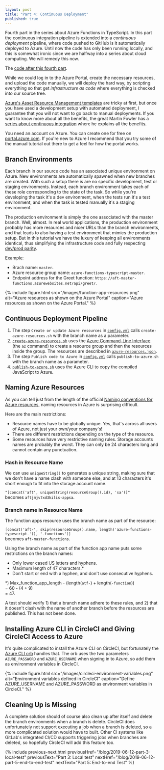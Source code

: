 ```yaml
---
layout: post
title: "Part 4: Continuous Deployment"
published: true
---
```


Fourth part in the series about Azure Functions in TypeScript. In this part the continuous integration pipeline is extended into a _continuous deployment_ pipeline, where code pushed to GitHub is it automatically deployed to Azure. Until now the code has only been running locally, and this is somewhat ironic since we are halfway into a series about cloud computing. We will remedy this now.

The [code after this fourth part](https://github.com/janaagaard75/azure-functions-typescript/tree/part4).

While we could log in to the Azure Portal, create the necessary resources, and upload the code manually, we will deploy the hard way, by scripting everything so that get _infrastructure as code_ where everything is checked into our source tree.

[Azure's Asset Resource Management templates](https://docs.microsoft.com/en-us/azure/azure-resource-manager/) are tricky at first, but once you have used a development setup with automated deployment, I guarantee that you will not want to go back to manual deployments. If you want to know more about all the benefits, the great Martin Fowler has a [series about continuous integration](https://martinfowler.com/articles/continuousIntegration.html) where he explains all the benefits.

You need an account on Azure. You can create one for free on [portal.azure.com](https://portal.azure.com/). If you're new to Azure I recommend that you try some of the manual tutorial out there to get a feel for how the portal works.

## Branch Environments

Each branch in our source code has an associated unique environment on Azure. New environments are automatically spawned when new branches are created. With such a setup there is are no specific development, test or staging environments. Instead, each branch environment takes each of these role corresponding to the state of the task. So while you're developing the task it's a dev environment, when the tests run it's a test environment, and when the task is tested manually it's a staging environment.

The production environment is simply the one associated with the master branch. Well, almost. In real world applications, the production environment probably has more resources and nicer URLs than the branch environments, and that leads to also having a test environment that mimics the production setup. But in this tutorial we have the luxury of keeping all environments identical, thus simplifying the infrastructure code and fully respecting [dev/prod parity](https://12factor.net/dev-prod-parity).

Example:

- Brach name: `master`.
- Azure resource group name: `azure-functions-typescript-master`.
- Endpoint address for the Greet function: `https://aft-master-functions.azurewebsites.net/api/greet/`.

{% include figure.html
  src="/images/function-app-resources.png"
  alt="Azure resources as shown on the Azure Portal"
  caption="Azure resources as shown on the Azure Portal."
%}

## Continuous Deployment Pipeline

1. The step `Create or update Azure resources` in [`config.yml`](https://github.com/janaagaard75/azure-functions-typescript/blob/part4/.circleci/config.yml) calls `create-azure-resources.sh` with the branch name as a parameter.
2. [`create-azure-resources.sh`](https://github.com/janaagaard75/azure-functions-typescript/blob/part4/.circleci/create-azure-resources.sh) uses the [Azure Command-Line Interface](https://docs.microsoft.com/en-us/cli/azure/?view=azure-cli-latest) (the `az` command) to create a resource group and then the resources inside the group. The resources are described in [`azure-resources.json`](https://github.com/janaagaard75/azure-functions-typescript/blob/part4/.circleci/azure-resources.json).
3. The step `Publish code to Azure` in [`config.yml`](https://github.com/janaagaard75/azure-functions-typescript/blob/part4/.circleci/config.yml) calls `publish-to-azure.sh` with the branch name as a parameter.
4. [`publish-to-azure.sh`](https://github.com/janaagaard75/azure-functions-typescript/blob/part4/.circleci/publish-to-azure.sh) uses the Azure CLI to copy the compiled JavaScript to Azure.

## Naming Azure Resources

As you can tell just from the length of the official [Naming conventions for Azure resources](https://docs.microsoft.com/en-us/azure/architecture/best-practices/naming-conventions), naming resources in Azure is surprising difficult.

Here are the main restrictions:

- Resource names have to be globally unique. Yes, that's across all users of Azure, not just your own/your company's!
- There are different restrictions depending on the type of the resource.
- Some resources have very restrictive naming rules. Storage accounts names are probably the worst. They can only be 24 characters long and cannot contain any punctuation.

### Hash in Resource Name

We can use `uniqueString()` to generates a unique string, making sure that we don't have a name clash with someone else, and at 13 characters it's short enough to fit into the storage account name.

`"[concat('aft', uniqueString(resourceGroup().id), 'sa')]"`
<br>becomes `aftjmjv7xd3kilis-appsa`.

### Branch name in Resource Name

The function apps resource uses the branch name as part of the resource:

`[concat('aft-', skip(resourceGroup().name, length('azure-functions-typescript-')), '-functions')]`
<br>becomes `aft-master-functions`.

Using the branch name as part of the function app name puts some restrictions on the branch names:

- Only lower cased US letters and hyphens.
- Maximum length of 47 characters.\*
- Don't start or end with a hyphen, and don't use consecutive hyphens.

\*) Max_function_app_length - (length(`atf-`) + length(`-function`))
<br>= 60 - (4 + 9)
<br>= 47.

A test should verify 1) that a branch name adhere to these rules, and 2) that it doesn't clash with the name of another branch before the resources are published. This has not been done.

## Installing Azure CLI in CircleCI and Giving CircleCI Access to Azure

It's quite complicated to install the Azure CLI on CircleCI, but fortunately the [Azure CLI orb](https://circleci.com/orbs/registry/orb/circleci/azure-cli) handles that. The orb uses the two parameters `AZURE_PASSWORD` and `AZURE_USERNAME` when signing in to Azure, so add them as environment variables in CircleCI.

{% include figure.html
  src="/images/circleci-environment-variables.png"
  alt="Environment variables defined in CircleCI"
  caption="Define AZURE_USERNAME and AZURE_PASSWORD as environment variables in CircleCI."
%}

## Cleaning Up is Missing

A complete solution should of course also clean up after itself and delete the branch environments when a branch is delete. CircleCI does unfortunately not support executing a job when a branch is deleted, so a more complicated solution would have to built. Other CI systems like GitLab's integrated CI/CD supports triggering jobs when branches are deleted, so hopefully CircleCI will add this feature too.

{% include previous-next.html
  previousHref="/blog/2019-06-12-part-3-local-test"
  previousText="Part 3: Local test"
  nextHref="/blog/2019-06-12-part-5-end-to-end-test"
  nextText="Part 5: End-to-end Test"
%}
